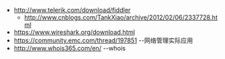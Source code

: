 * http://www.telerik.com/download/fiddler
  * http://www.cnblogs.com/TankXiao/archive/2012/02/06/2337728.html 
* https://www.wireshark.org/download.html
 * https://community.emc.com/thread/197851  --网络管理实际应用
* http://www.whois365.com/en/  --whois
